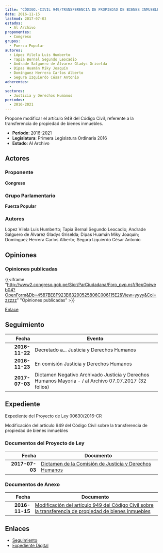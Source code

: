 ```yaml
---
title: "CÓDIGO.-CIVIL 949/TRANSFERENCIA DE PROPIEDAD DE BIENES INMUEBLES"
date: 2016-11-15
lastmod: 2017-07-03
estados: 
  - Al Archivo
proponentes: 
  - Congreso
grupos: 
  - Fuerza Popular
autores: 
  - López Vilela Luis Humberto
  - Tapia Bernal Segundo Leocadio
  - Andrade Salguero de Álvarez Gladys Griselda
  - Dipas Huamán Miky Joaquín
  - Domínguez Herrera Carlos Alberto
  - Segura Izquierdo César Antonio
adherentes: 
  - 
sectores: 
  - Justicia y Derechos Humanos
periodos: 
  - 2016-2021
---
```


Propone modificar el artículo 949 del Código Civil, referente a la transferencia de propiedad de bienes inmuebles.

- **Periodo**: 2016-2021
- **Legislatura**: Primera Legislatura Ordinaria 2016
- **Estado**: Al Archivo

## Actores

### Proponente

**Congreso**

### Grupo Parlamentario

**Fuerza Popular**

### Autores

López Vilela Luis Humberto; Tapia Bernal Segundo Leocadio; Andrade Salguero de Álvarez Gladys Griselda; Dipas Huamán Miky Joaquín; Domínguez Herrera Carlos Alberto; Segura Izquierdo César Antonio


## Opiniones

### Opiniones publicadas

{{<iframe "http://www2.congreso.gob.pe/Sicr/ParCiudadana/Foro_pvp.nsf/RepOpiweb04?OpenForm&Db=4587BE8F923B63290525806C006115E2&View=yyyy&Col=zzzzz" "Opiniones publicadas" >}}

[Enlace](http://www2.congreso.gob.pe/Sicr/ParCiudadana/Foro_pvp.nsf/RepOpiweb04?OpenForm&Db=4587BE8F923B63290525806C006115E2&View=yyyy&Col=zzzzz)

## Seguimiento

| Fecha | Evento |
|------:|--------|
| **2016-11-22** | Decretado a... Justicia y Derechos Humanos|
| **2016-11-23** | En comisión Justicia y Derechos Humanos|
| **2017-07-03** | Dictamen Negativo Archivado Justicia y Derechos Humanos Mayoria - / al Archivo 07.07.2017 (32 folios)|


## Expediente

Expediente del Proyecto de Ley 00630/2016-CR

Modificación del artículo 949 del Código Civil sobre la transferencia de propiedad de bienes inmuebles


### Documentos del Proyecto de Ley

| Fecha | Documento |
|------:|--------|
| **2017-07-03** | [Dictamen de la Comisión de Justicia y Derechos Humanos](http://www.leyes.congreso.gob.pe/Documentos/2016_2021/Dictamenes/Proyectos_de_Ley/00630DC15MAY20170703.pdf) |

### Documentos de Anexo

| Fecha | Documento |
|------:|--------|
| **2016-11-15** | [Modificación del artículo 949 del Código Civil sobre la transferencia de propiedad de bienes inmuebles](http://www.leyes.congreso.gob.pe/Documentos/2016_2021/Proyectos_de_Ley_y_de_Resoluciones_Legislativas/PL0063020161115..pdf) |

## Enlaces 

- [Seguimiento](http://www2.congreso.gob.pe/Sicr/TraDocEstProc/CLProLey2016.nsf/f7fff46988ca05b1052578e100829cc7/32a8059239faec680525806c008044ad?OpenDocument)
- [Expediente Digital](http://www2.congreso.gob.pehttp://www2.congreso.gob.pe/Sicr/TraDocEstProc/CLProLey2016.nsf/f7fff46988ca05b1052578e100829cc7/32a8059239faec680525806c008044ad?OpenDocument&Click=05257FB7005EB655.eb71d0cf91d8294e05256cdf006b5706/$Body/0.1C6C)
